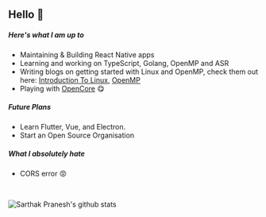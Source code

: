 ## Hello 👋

##### Here's what I am up to
* Maintaining & Building React Native apps
* Learning and working on TypeScript, Golang, OpenMP and ASR
* Writing blogs on getting started with Linux and OpenMP, check them out here: [Introduction To Linux](https://medium.com/vit-linux-user-group/introduction-to-linux-part-1-first-blood-3cd248b8ede0), [OpenMP](https://github.com/sarthakpranesh/OpenMP_Basics)
* Playing with [OpenCore](https://dortania.github.io/OpenCore-Desktop-Guide/) 😋

##### Future Plans
* Learn Flutter, Vue, and Electron.
* Start an Open Source Organisation

##### What I absolutely hate
* CORS error 😡

<br/>

![Sarthak Pranesh's github stats](https://github-readme-stats.vercel.app/api?username=sarthakpranesh)
